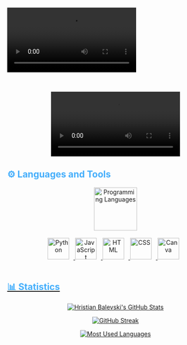 

![GitHub Banner](https://user-images.githubusercontent.com/114162692/235094263-03eee7e6-9620-49d0-8faa-bd021e3ff6d6.mp4)
<p align:"center" style="text-align: justify; margin: 0 50px; font-size: 17px;" >
                                              
<div align="center">
  
<br>
  
![GitHub Info](https://user-images.githubusercontent.com/114162692/235105996-ecf4b718-236c-4c7e-a2d0-a82f51c4c583.mp4)
</div>
</p> 
<h2 style="color: #44AEFB">⚙️ Languages and Tools</h2>
<div align="center" style="display:block;">
    <img width="100px" alt="Programming Languages" src="https://user-images.githubusercontent.com/78341798/194531121-47b0119a-ce00-439d-b586-125f86acb098.png"/> 
</div>
<br>   
<!-- Icons Resources -->
<!-- https://devicon.dev/ -->
<!-- https://cdn.jsdelivr.net/npm/simple-icons@v3/icons/ -->
<div align="center">
   <a href="https://www.python.org/" target="_blank" rel="noreferrer">
      <img  alt="Python" height="50px" style="padding-right:10px;" src="https://cdn.jsdelivr.net/gh/devicons/devicon/icons/python/python-original.svg"/>
  </a>
  <a href="https://developer.mozilla.org/en-US/docs/Web/JavaScript" target="_blank" rel="noreferrer">
      <img  alt="JavaScript" height="50px" style="padding-right:10px;" src="https://cdn.jsdelivr.net/gh/devicons/devicon/icons/javascript/javascript-plain.svg"/>
     <a href="https://developer.mozilla.org/en-US/docs/Web/HTML" target="_blank" rel="noreferrer">
      <img  alt="HTML" height="50px" style="padding-right:10px;" src="https://cdn.jsdelivr.net/gh/devicons/devicon/icons/html5/html5-original.svg"/>
  </a>
  <a href="https://developer.mozilla.org/en-US/docs/Web/CSS" target="_blank" rel="noreferrer">
      <img  alt="CSS" height="50px" style="padding-right:10px;" src="https://cdn.jsdelivr.net/gh/devicons/devicon/icons/css3/css3-original.svg"/>
  </a>
    <a href="https://www.canva.com/" target="_blank" rel="noreferrer">
      <img  alt="Canva" height="50px" style="padding-right:10px;" src="https://cdn.jsdelivr.net/gh/devicons/devicon/icons/canva/canva-original.svg"/>
    </div>
<br>
<h2 style="color: #44AEFB">📊 Statistics</h2>
  <div class="stats" align="center">

![Hristian Balevski's GitHub Stats](https://github-readme-stats.vercel.app/api?username=hristianbalevski&hide=stars&count_private=true&show_icons=true&theme=chartreuse-dark&border_radius=20)

![GitHub Streak](https://streak-stats.demolab.com?user=hristianbalevski&count_private=true&theme=chartreuse-dark&border_radius=20)

<!-- ![Most Used Languages](https://github-readme-stats.vercel.app/api/top-langs/?username=hristianbalevski&show_icons=true&theme=chartreuse-dark&border_radius=20) -->
    
<!-- compact programming languages layout -->
![Most Used Languages](https://github-readme-stats.vercel.app/api/top-langs/?username=hristianbalevski&layout=compact&show_icons=true&theme=chartreuse-dark&border_radius=20)
</div>
    
